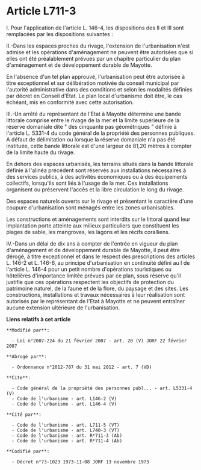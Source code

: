 # Article L711-3

I. Pour l'application de l'article L. 146-4, les dispositions des II et III sont remplacées par les dispositions suivantes : 

II.-Dans les espaces proches du rivage, l'extension de l'urbanisation n'est admise et les opérations d'aménagement ne peuvent
être autorisées que si elles ont été préalablement prévues par un chapitre particulier du plan d'aménagement et de
développement durable de Mayotte. 

En l'absence d'un tel plan approuvé, l'urbanisation peut être autorisée à titre exceptionnel et sur délibération motivée du
conseil municipal par l'autorité administrative dans des conditions et selon les modalités définies par décret en Conseil
d'Etat. Le plan local d'urbanisme doit être, le cas échéant, mis en conformité avec cette autorisation. 

III.-Un arrêté du représentant de l'Etat à Mayotte détermine une bande littorale comprise entre le rivage de la mer et la
limite supérieure de la réserve domaniale dite " des cinquante pas géométriques " définie à l'article L. 5331-4 du code
général de la propriété des personnes publiques. A défaut de délimitation ou lorsque la réserve domaniale n'a pas été
instituée, cette bande littorale est d'une largeur de 81,20 mètres à compter de la limite haute du rivage. 

En dehors des espaces urbanisés, les terrains situés dans la bande littorale définie à l'alinéa précédent sont réservés aux
installations nécessaires à des services publics, à des activités économiques ou à des équipements collectifs, lorsqu'ils
sont liés à l'usage de la mer. Ces installations organisent ou préservent l'accès et la libre circulation le long du rivage. 

Des espaces naturels ouverts sur le rivage et présentant le caractère d'une coupure d'urbanisation sont ménagés entre les
zones urbanisables. 

Les constructions et aménagements sont interdits sur le littoral quand leur implantation porte atteinte aux milieux
particuliers que constituent les plages de sable, les mangroves, les lagons et les récifs coralliens. 

IV.-Dans un délai de dix ans à compter de l'entrée en vigueur du plan d'aménagement et de développement durable de Mayotte,
il peut être dérogé, à titre exceptionnel et dans le respect des prescriptions des articles L. 146-2 et L. 146-6, au principe
d'urbanisation en continuité défini au I de l'article L. 146-4 pour un petit nombre d'opérations touristiques ou hôtelières
d'importance limitée prévues par ce plan, sous réserve qu'il justifie que ces opérations respectent les objectifs de
protection du patrimoine naturel, de la faune et de la flore, du paysage et des sites. Les constructions, installations et
travaux nécessaires à leur réalisation sont autorisés par le représentant de l'Etat à Mayotte et ne peuvent entraîner aucune
extension ultérieure de l'urbanisation.

**Liens relatifs à cet article**

	**Modifié par**:

	  - Loi n°2007-224 du 21 février 2007 - art. 20 (V) JORF 22 février 2007

	**Abrogé par**:

	  - Ordonnance n°2012-787 du 31 mai 2012 - art. 7 (VD)

	**Cite**:

	  - Code général de la propriété des personnes publ... - art. L5331-4 (V)
	  - Code de l'urbanisme - art. L146-2 (V)
	  - Code de l'urbanisme - art. L146-4 (V)

	**Cité par**:

	  - Code de l'urbanisme - art. L711-5 (VT)
	  - Code de l'urbanisme - art. L740-3 (VT)
	  - Code de l'urbanisme - art. R*711-3 (Ab)
	  - Code de l'urbanisme - art. R*711-4 (Ab)

	**Codifié par**:

	  - Décret n°73-1023 1973-11-08 JORF 13 novembre 1973
